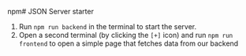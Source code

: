 npm# JSON Server starter

1. Run `npm run backend` in the terminal to start the server.
2. Open a second terminal (by clicking the `[+]` icon) and run `npm run frontend` to open a simple page that fetches data from our backend